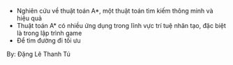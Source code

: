 - Nghiên cứu về thuật toán A*, một thuật toán tìm kiếm thông minh và hiệu quả
- Thuật toán A* có nhiều ứng dụng trong lĩnh vực trí tuệ nhân tạo, đặc biệt là trong lập trình game
- Để tìm đường đi tối ưu

By: Đặng Lê Thanh Tú
